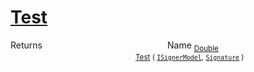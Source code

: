 # [Test](./WeightedClassifier-100663873.md)



Returns<img width=200/>Name
<sub>[Double](https://docs.microsoft.com/en-us/dotnet/api/System.Double)</sub><img width=200/><sub>[Test](./WeightedClassifier-100663873.md) ( [`ISignerModel`](./../../../Pipeline/ISignerModel.md), [`Signature`](./../../../Signature.md) )</sub><br>


